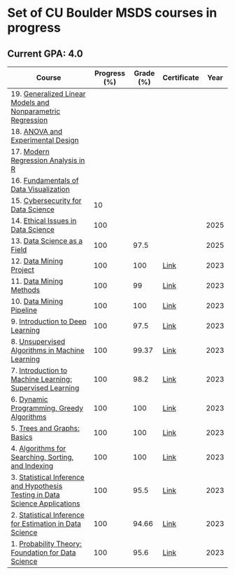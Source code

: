 # Set of CU Boulder MSDS courses in progress

## Current GPA: 4.0

| Course | Progress (%) | Grade (%) | Certificate | Year |
| --- | --- | --- | --- | --- |
| 19. [Generalized Linear Models and Nonparametric Regression](https://www.coursera.org/learn/generalized-linear-models-and-nonparametric-regression?specialization=statistical-modeling-for-data-science-applications) |  |  |  |  |
| 18. [ANOVA and Experimental Design](https://www.coursera.org/learn/anova-and-experimental-design?specialization=statistical-modeling-for-data-science-applications) |  |  |  |  |
| 17. [Modern Regression Analysis in R](https://www.coursera.org/learn/modern-regression-analysis-in-r?specialization=statistical-modeling-for-data-science-applications) |  |  |  |  |
| 16. [Fundamentals of Data Visualization](https://www.coursera.org/learn/fundamentals-of-data-visualization?specialization=vital-skills-for-data-science) |  |  |  |  |
| 15. [Cybersecurity for Data Science](https://www.coursera.org/learn/cybersecurity-for-data-science?specialization=vital-skills-for-data-science) | 10 |  |  |  |
| 14. [Ethical Issues in Data Science](https://www.coursera.org/learn/ethical-issues-data-science?specialization=vital-skills-for-data-science) | 100 |  |  | 2025 |
| 13. [Data Science as a Field](https://www.coursera.org/learn/data-science-as-a-field?specialization=vital-skills-for-data-science) | 100 | 97.5 |  | 2025 |
| 12. [Data Mining Project](https://www.coursera.org/learn/data-mining-theory-practice-project?specialization=data-mining-foundations-practice) | 100 | 100 | [Link](https://coursera.org/share/23dcd7083ab5ff50d73c30798437993e) | 2023 |
| 11. [Data Mining Methods](https://www.coursera.org/learn/data-mining-methods?specialization=data-mining-foundations-practice) | 100 | 99 | [Link](https://coursera.org/share/a6aa465e09975b8cd1ebcef154f1bf7f) | 2023 |
| 10. [Data Mining Pipeline](https://www.coursera.org/learn/data-mining-pipeline?specialization=data-mining-foundations-practice) | 100 | 100 | [Link](https://coursera.org/share/1e59295c03d0c03a493b5dfc749819a9) | 2023 |
| 9. [Introduction to Deep Learning](https://www.coursera.org/learn/introduction-to-deep-learning-boulder?specialization=machine-learnin-theory-and-hands-on-practice-with-pythong-cu) | 100 | 97.5 | [Link](https://coursera.org/share/394fcccb8daea490e98235c141c6730b) | 2023 |
| 8. [Unsupervised Algorithms in Machine Learning](https://www.coursera.org/learn/unsupervised-algorithms-in-machine-learning?specialization=machine-learnin-theory-and-hands-on-practice-with-pythong-cu) | 100 | 99.37 | [Link](https://coursera.org/share/98fd78b852d727bf63f21a7f75fbd07b) | 2023 |
| 7. [Introduction to Machine Learning: Supervised Learning](https://www.coursera.org/learn/introduction-to-machine-learning-supervised-learning) | 100 | 98.2 | [Link](https://coursera.org/share/f0054655e7f1b19e5ceef13583c8db6b) | 2023 |
| 6. [Dynamic Programming, Greedy Algorithms](https://www.coursera.org/learn/dynamic-programming-greedy-algorithms?specialization=boulder-data-structures-algorithms) | 100 | 100 | [Link](https://coursera.org/share/907077601b824399af8380d63e169287) | 2023 |
| 5. [Trees and Graphs: Basics](https://www.coursera.org/learn/trees-graphs-basics?specialization=boulder-data-structures-algorithms) | 100 | 100 | [Link](https://coursera.org/share/ce08c3bf512370237521174ae7869c7f) | 2023 |
| 4. [Algorithms for Searching, Sorting, and Indexing](https://www.coursera.org/learn/algorithms-searching-sorting-indexing?specialization=boulder-data-structures-algorithms) | 100 | 100 | [Link](https://coursera.org/share/c3b3c0582ca722b35268aa557708f5e0) | 2023 |
| 3. [Statistical Inference and Hypothesis Testing in Data Science Applications](https://www.coursera.org/learn/statistical-inference-and-hypothesis-testing-in-data-science-applications?specialization=statistical-inference-for-data-science-applications) | 100 | 95.5 | [Link](https://coursera.org/share/c826278ac7d78d2b9b5f85c56555649a) | 2023 |
| 2. [Statistical Inference for Estimation in Data Science](https://www.coursera.org/learn/statistical-inference-for-estimation-in-data-science?specialization=statistical-inference-for-data-science-applications) | 100 | 94.66 | [Link](https://coursera.org/share/c826278ac7d78d2b9b5f85c56555649a) | 2023 |
| 1. [Probability Theory: Foundation for Data Science](https://www.coursera.org/learn/probability-theory-foundation-for-data-science#modules) | 100 | 95.6 | [Link](https://coursera.org/share/17aa125458fba4667345154d8c436a3b) | 2023 |

